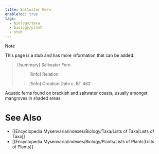 ```yaml
---
title: Saltwater Fern
enableToc: true
tags:
  - biology/taxa
  - biology/plant
  - stub
---
```


> [!note]
> This page is a stub and has more information that can be added.

> [!summary] Saltwater Fern
> > [!info] Relation
>
> > [!info] Creation Date
> > c. BT 482

Aquatic ferns found on brackish and saltwater coasts, usually amongst mangroves in shaded areas.

# See Also
- [[Encyclopedia Mysenvaria/Indexes/Biology/Taxa/Lists of Taxa|Lists of Taxa]]
- [[Encyclopedia Mysenvaria/Indexes/Biology/Plants/Lists of Plants|Lists of Plants]]
